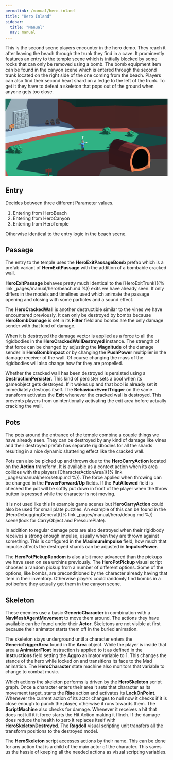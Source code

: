 ```yaml
---
permalink: /manual/hero-inland
title: "Hero Inland"
sidebar:
  title: "Manual"
  nav: manual
---
```


This is the second scene players encounter in the hero demo. They reach it after leaving the beach through the trunk they find in a cave. It prominently features an entry to the temple scene which is initially blocked by some rocks that can only be removed using a bomb. The bomb equipment item can be found in the canyon scene which is entered through the second trunk located on the right side of the one coming from the beach. Players can also find their second heart shard on a ledge to the left of the trunk. To get it they have to defeat a skeleton that pops out of the ground when anyone gets too close.

<p align="center">
  <img src="/assets/images/hero/heroInland.png" />
</p>

## Entry

Decides between three different Parameter values.
1. Entering from HeroBeach
2. Entering from HeroCanyon
3. Entering from HeroTemple

Otherwise identical to the entry logic in the beach scene. 

## Passage

The entry to the temple uses the __HeroExitPassageBomb__ prefab which is a prefab variant of __HeroExitPassage__ with the addition of a bombable cracked wall.

__HeroExitPassage__ behaves pretty much identical to the [HeroExitTrunk]({% link _pages/manual/hero/beach.md %}) exits we have already seen. It only differs in the models and timelines used which animate the passage opening and closing with some particles and a sound effect.

The __HeroCrackedWall__ is another destructible similar to the vines we have encountered previously. It can only be destroyed by bombs because __HeroBombDamage__ is set in its __Filter__ field and bombs are the only damage sender with that kind of damage.

When it is destroyed the damage vector is applied as a force to all the rigidbodies in the __HeroCrackedWallDestroyed__ instance. The strength of that force can be changed by adjusting the __Magnitude__ of the damage sender in __HeroBombImpact__ or by changing the __PushPower__ multiplier in the damage receiver of the wall. Of course changing the mass of the rigidbodies will also change how far they are propelled. 

Whether the cracked wall has been destroyed is persisted using a __DestructionPersister__. This kind of persister sets a bool when its gameobject gets destroyed. If it wakes up and that bool is already set it immediately destroys itself. The __BehaviourEventTrigger__ on the same transform activates the __Exit__ whenever the cracked wall is destroyed. This prevents players from unintentionally activating the exit area before actually cracking the wall.

## Pots

The pots around the entrance of the temple combine a couple things we have already seen. They can be destroyed by any kind of damage like vines and their destroyed prefab has separate rigidbodies for all the shards resulting in a nice dynamic shattering effect like the cracked wall.

Pots can also be picked up and thrown due to the __HeroCarryAction__ located on the __Action__ transform. It is available as a context action when its area collides with the players [CharacterActionArea]({% link _pages/manual/hero/setup.md %}). The force applied when throwing can be changed in the __PowerForward/Up__ fields. If the __PutAllowed__ field is checked the pot will be softly put down in front of the player when the throw button is pressed while the character is not moving. 

It is not used like this in example game scenes but __HeroCarryAction__ could also be used for small plate puzzles. An example of this can be found in the [HeroDebuggingGeneral]({% link _pages/manual/hero/debug.md %}) scene(look for CarryObject and PressurePlate).

In addition to regular damage pots are also destroyed when their rigidbody receives a strong enough impulse, usually when they are thrown against something. This is configured in the __MaximumImpulse__ field, how much that impulse affects the destroyed shards can be adjusted in __ImpulsePower__.

The __HeroPotPickupRandom__ is also a bit more advanced than the pickups we have seen on sea urchins previously. The __HeroPotPickup__ visual script chooses a random pickup from a number of different options. Some of the options, like bombs, are preconditioned by the character already having that item in their inventory. Otherwise players could randomly find bombs in a pot before they actually get them in the canyon scene. 

## Skeleton

These enemies use a basic __GenericCharacter__ in combination with a __NavMeshAgentMovement__ to move them around. The actions they have available can be found under their __Actor__. Skeletons are not visible at first because their animator starts them off in the buried animation.

The skeleton stays underground until a character enters the __GenericTriggerArea__ found in the __Area__ object. While the player is inside that area a __AnimatorFloat__ instruction is applied to it as defined in the __Instructions__ field setting the __Aggro__ animator variable to 1. This changes the stance of the hero while locked on and transitions its face to the Mad animation. The __HeroCharacter__ state machine also monitors that variable to change to combat music.

Which actions the skeleton performs is driven by the __HeroSkeleton__ script graph. Once a character enters their area it sets that character as its movement target, starts the __Rise__ action and activates its __LockOnPoint__. Whenever the current action of its actor changes to null now it checks if it is close enough to punch the player, otherwise it runs towards them. The __ScriptMachine__ also checks for damage. Whenever it receives a hit that does not kill it it force starts the Hit Action making it flinch. If the damage does reduce the health to zero it replaces itself with __HeroSkeletonDestroyed__. The __Ragdoll__ visual scripting unit transfers all the transform positions to the destroyed model. 

The __HeroSkeleton__ script accesses actions by their name. This can be done for any action that is a child of the main actor of the character. This saves us the hassle of keeping all the needed actions as visual scripting variables.
